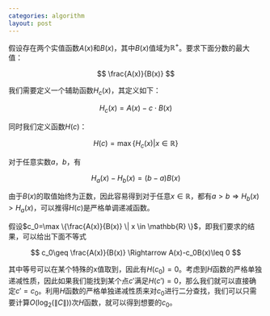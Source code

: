 ```yaml
---
categories: algorithm
layout: post
---
```


假设存在两个实值函数$A(x)$和$B(x)$，其中$B(x)$值域为$\mathbb{R}^+$。要求下面分数的最大值：


$$
\frac{A(x)}{B(x)}
$$


我们需要定义一个辅助函数$H_c(x)$，其定义如下：


$$
H_c(x)=A(x)-c\cdot B(x)
$$


同时我们定义函数$H(c)$：


$$
H(c)=\max\{H_c(x)|x\in \mathbb{R} \}
$$

对于任意实数$a$，$b$，有

$$
H_a(x)-H_b(x)=(b-a)B(x)
$$

由于$B(x)$的取值始终为正数，因此容易得到对于任意$x\in \mathbb{R}$，都有$a > b \Rightarrow H_b(x) > H_a(x)$，可以推得$H(c)$是严格单调递减函数。

假设$c_0=\max \{\frac{A(x)}{B(x)} \| x \in \mathbb{R} \}$，即我们要求的结果，可以给出下面不等式


$$
c_0\geq \frac{A(x)}{B(x)}
\Rightarrow
A(x)-c_0B(x)\leq 0
$$


其中等号可以在某个特殊的x值取到，因此有$H(c_0)=0$。考虑到$H$函数的严格单独递减性质，因此如果我们能找到某个点$c'$满足$H(c')=0$，那么我们就可以直接确定$c'=c_0$。利用$H$函数的严格单独递减性质来对$c_0$进行二分查找，我们可以只需要计算$O(\log_2(\|C\|))$次$H$函数，就可以得到想要的$c_0$。

